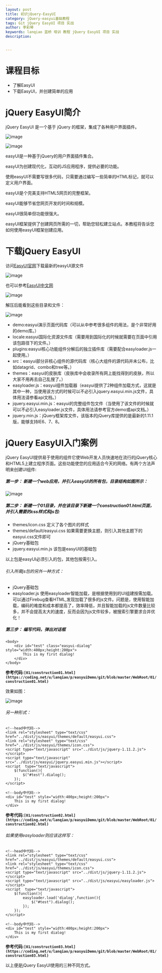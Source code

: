 ```yaml
---
layout: post  
title: 初识jQuery-EasyUI   
category: jQuery-easyui基础教程  
tags: Git jQuery EasyUI 项目 实战  
author: 李彩琴  
keywords: lanqiao 蓝桥 培训 教程 jQuery EasyUI 项目 实战  
description:
  

---
```

# 课程目标

- 了解EasyUI
- 下载EasyUI，并创建简单的应用


# jQuery EasyUI简介

jQuery EasyUI 是一个基于 jQuery 的框架，集成了各种用户界面插件。  

![image](http://i.imgur.com/w4DOMiL.png) 

![image](http://i.imgur.com/4tmvcjN.png)

easyUI是一种基于jQuery的用户界面插件集合。

easyUI为创建现代化，互动的JS应用程序，提供必要的功能。

使用easyUI不需要写很多代码，只需要通过编写一些简单的HTML标记，就可以定义用户界面。

easyUI是个完美支持HTML5网页的完整框架。

easyUI能够节省您网页开发的时间和规模。

easyUI很简单但功能很强大。

easyUI框架提供了创建网页所需的一切，帮助您轻松建立站点。本教程将告诉您如何使用easyUI框架创建应用。


# 下载jQuery EasyUI  

访问[EasyUI官网](http://www.jeasyui.com/)下载最新的easyUI源文件   
 
![image](http://i.imgur.com/oFHGavp.png) 

也可以参考[EasyUI中文网](http://www.jeasyui.net/)  

![image](http://i.imgur.com/WMB3LAN.png)

解压后能看到这些目录和文件：  

![image](http://i.imgur.com/OKUnaaP.png)

- demo:easyui演示页面代码库（可以从中参考很多组件的用法，是个非常好用的demo库。）
- locale:easyui国际化资源文件库（需要用到国际化的时候就需要在页面中引用该包路径下的文件。）
- plugins:easyui核心功能组件分解后的独立插件库（需要配合easyloader.js一起使用。）
- src：easyui部分非核心组件的源代码库（核心大组件的源代码并未公布，比如datagrid、combo和tree等。）
- themes：easyui的皮肤库（皮肤库中会收录所有网上能找得到的皮肤，所以大家不用再去自己乱搜了。）
- easyloader.js：easyui组件加载器（easyui提供了2种组件加载方式，这就是其中一种，当使用该方式的时候可以不必引入jquery.easyui.min.js文件，具体用法请参看api文档。）
- jquery.easyui.min.js：easyui的完整组件包文件（当使用了该文件的时候就可以不必引入easyloader.js文件，具体用法请参考官方demo或api文档。）
- jquery.min.js：jQuery框架库文件，该版本的jQuery库提供的是最新的1.11.1版，能够支持IE6、7、8。


# jQuery EasyUI入门案例

jQuery EasyUI提供易于使用的组件它使Web开发人员快速地在流行的jQuery核心和HTML5上建立程序页面。这些功能使您的应用适合今天的网络。有两个方法声明来创建UI组件:

##### 第一步： 新建一个web应用，并引入easyUI的所有包，目录结构如图所示： 

![image](http://i.imgur.com/ypgJVTg.png)

##### 第二步： 新建一个01目录，并在该目录下新建一个construction01.html页面，并引入需要的css样式和js包:

- themes/icon.css 定义了各个图片的样式
- themes/default/easyui.css 如果需要更换主题，则引入其他主题下的easyui.css文件即可
- jQuery基础包
- jquery.easyui.min.js 该包是easyUI的基础包 

以上包是easyUI必须引入的包，其他包按需引入。

###### 引入所需js包的另外一种方式：

- jQuery基础包
- easyloader.js 使用easyloader智能加载，是根据使用到的UI组建按需加载。可以通过Firebug查看HTML,发现加载了很多的js文件。问题是，使用智能加载，编码的难度和成本都提高了，效率降低，并且智能加载的js文件数量比较多，并不会提高太大的速度，反而会因为js文件较多，被搜索引擎要求合并优化！ 

##### 第三步： 编写代码，弹出对话框  

```
<body>     
	<div id="test" class="easyui-dialog" style="width:400px;height:200px">   
		This is my first dialog!    
	</div>    
</body>   
```

**参考代码:```[01/construction01.html](https://coding.net/u/lanqiao/p/easyuiDemo/git/blob/master/WebRoot/01/construction01.html)```**

效果如图：  

![image](http://i.imgur.com/3IBcY9c.png)



###### 另一种形式：   

```
<!--head中代码-->  
<link rel="stylesheet" type="text/css" href="../dist/js/easyui/themes/default/easyui.css">
<link rel="stylesheet" type="text/css" href="../dist/js/easyui/themes/icon.css">
<script type="text/javascript" src="../dist/js/jquery-1.11.2.js"></script>
<script type="text/javascript"	src="../dist/js/easyui/jquery.easyui.min.js"></script>
<script  type="text/javascript">    
	$(function(){  
		$("#test").dialog(); 
	});  
</script>  
  
<!--body中代码-->
<div id="test" style="width:400px;height:200px">    
    This is my first dialog!  
</div>  	
```

**参考代码:```[01/construction02.html](https://coding.net/u/lanqiao/p/easyuiDemo/git/blob/master/WebRoot/01/construction02.html)```**

###### 如果使用easyloader则应该这样写：

```
<!--head中代码--> 
<link rel="stylesheet" type="text/css" href="../dist/js/easyui/themes/default/easyui.css">
<link rel="stylesheet" type="text/css" href="../dist/js/easyui/themes/icon.css">
<script type="text/javascript" src="../dist/js/jquery-1.11.2.js"></script>
<script type="text/javascript" src="../dist/js/easyui/easyloader.js"></script> 
<script  type="text/javascript">  
	$(function(){  
		easyloader.load('dialog',function(){  
			$("#test").dialog();  
		});  
	});  
</script>  
	    
<!--body中代码-->
<div id="test" style="width:400px;height:200px">  
    This is my first dialog!  
</div>  
```

**参考代码:```[01/construction03.html](https://coding.net/u/lanqiao/p/easyuiDemo/git/blob/master/WebRoot/01/construction03.html)```**

以上便是jQuery EasyUI使用的三种不同方式。
